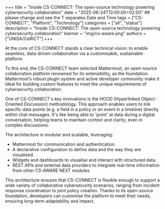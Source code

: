 +++
title = "Inside CS-CONNECT: The open-source technology powering cybersecurity collaboration"
date = "2025-06-24T13:00:00+02:00" ## please change and see the T separates Date and Time
tags = ["CS-CONNECT", "Platform", "Technology"]
categories = ["all", "status"]
description = "Inside CS-CONNECT: The open-source technology powering cybersecurity collaboration"
banner = "img/cs-aware.png"
authors = ["UNISA/CeRICT"]
+++

At the core of CS-CONNECT stands a clear technical vision: to enable seamless, data-driven collaboration via a customisable, sustainable platform.

To this end, the CS-CONNECT team selected Mattermost, an open-source collaboration platform renowned for its extensibility, as the foundation. Mattermost’s robust plugin system and active developer community make it ideal for building custom features to meet the unique requirements of cybersecurity collaboration.

One of CS-CONNECT's key innovations is the HOOD (Hyperlinked Object-Oriented Discussion) methodology. This approach enables users to link specific data points (e.g. a field in a policy or an event in a timeline) directly within chat messages. It's like being able to 'point' at data during a digital conversation, helping teams to maintain context and clarity, even in complex discussions.

The architecture is modular and scalable, leveraging:
- Mattermost for communication and authentication.
- A declarative configuration to define data and the way they are visualised.
- Widgets and dashboards to visualise and interact with structured data.
- REST APIs and external data providers to integrate real-time information from
other CS-AWARE NEXT modules.

This architecture ensures that CS-CONNECT is flexible enough to support a wide variety of collaborative cybersecurity scenarios, ranging from incident response coordination to joint policy creation. Thanks to its open-source foundation, developers can customise the platform to meet their needs, ensuring long-term adaptability and impact.
